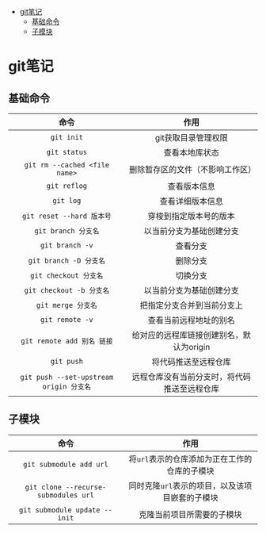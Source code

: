 - [git笔记](#git笔记)
  - [基础命令](#基础命令)
  - [子模块](#子模块)
# git笔记
## 基础命令
|命令|作用|
|:---:|:---:|
|`git init`|git获取目录管理权限|
|`git status`|查看本地库状态|
|`git rm --cached <file name>`|删除暂存区的文件（不影响工作区）|
|`git reflog`|查看版本信息|
|`git log`|查看详细版本信息|
|`git reset --hard 版本号`|穿梭到指定版本号的版本|
|`git branch 分支名`|以当前分支为基础创建分支|
|`git branch -v`|查看分支|
|`git branch -D 分支名`|删除分支|
|`git checkout 分支名`|切换分支|
|`git checkout -b 分支名`|以当前分支为基础创建分支|
|`git merge 分支名`|把指定分支合并到当前分支上|
|`git remote -v`|查看当前远程地址的别名|
|`git remote add 别名 链接`|给对应的远程库链接创建别名，默认为origin|
|`git push`|将代码推送至远程仓库|
|`git push --set-upstream origin 分支名`|远程仓库没有当前分支时，将代码推送至远程仓库|
## 子模块
|命令|作用|
|:---:|:---:|
|`git submodule add url`|将`url`表示的仓库添加为正在工作的仓库的子模块|
|`git clone --recurse-submodules url`|同时克隆`url`表示的项目，以及该项目嵌套的子模块|
|`git submodule update --init`|克隆当前项目所需要的子模块|